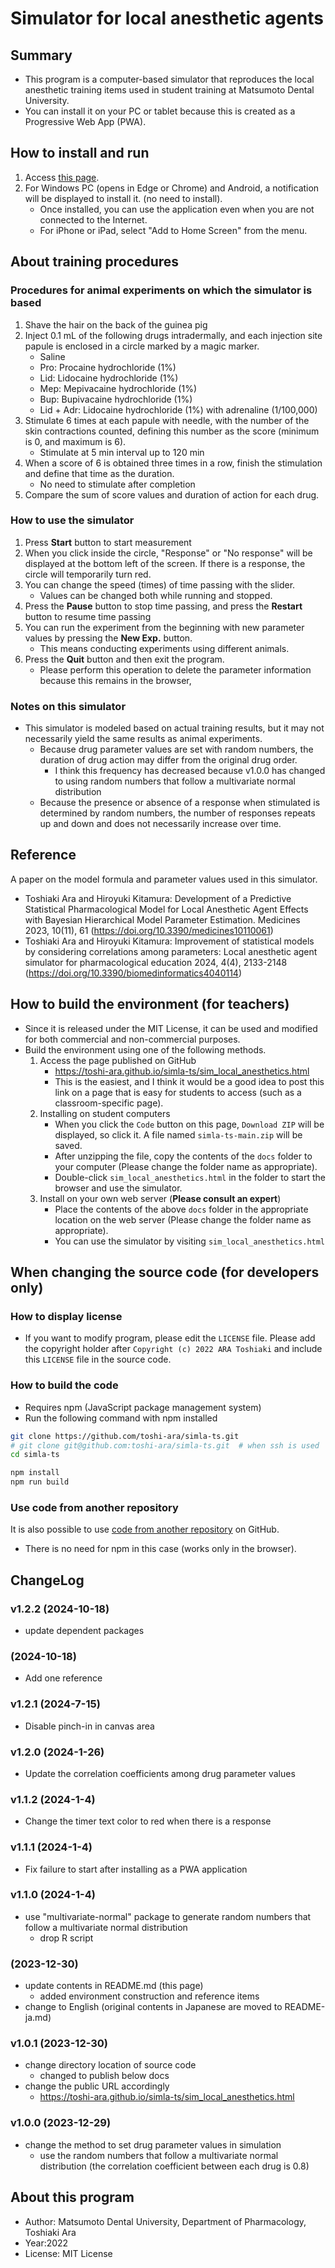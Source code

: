 # Simulator for local anesthetic agents
## Summary
- This program is a computer-based simulator
   that reproduces the local anesthetic training items
   used in student training at Matsumoto Dental University.
- You can install it on your PC or tablet
   because this is created as a Progressive Web App (PWA).


## How to install and run
1. Access [this page](https://toshi-ara.github.io/simla-ts/sim_local_anesthetics.html).
1. For Windows PC (opens in Edge or Chrome) and Android,
    a notification will be displayed to install it.
    (no need to install).
    - Once installed, you can use the application
      even when you are not connected to the Internet.
    - For iPhone or iPad, select "Add to Home Screen" from the menu.


## About training procedures
### Procedures for animal experiments on which the simulator is based
1. Shave the hair on the back of the guinea pig
1. Inject 0.1 mL of the following drugs intradermally,
   and each injection site papule is enclosed in a circle
   marked by a magic marker.
    - Saline
    - Pro: Procaine hydrochloride (1%)
    - Lid: Lidocaine hydrochloride (1%)
    - Mep: Mepivacaine hydrochloride (1%)
    - Bup: Bupivacaine hydrochloride (1%)
    - Lid + Adr: Lidocaine hydrochloride (1%) with adrenaline (1/100,000)
1. Stimulate 6 times at each papule with needle,
    with the number of the skin contractions counted,
    defining this number as the score (minimum is 0, and maximum is 6).
    - Stimulate at 5 min interval up to 120 min
1. When a score of 6 is obtained three times in a row,
    finish the stimulation and define that time as the duration.
    - No need to stimulate after completion
1. Compare the sum of score values and duration of action for each drug.

### How to use the simulator
1. Press **Start** button to start measurement
1. When you click inside the circle,
    "Response" or "No response" will be displayed
    at the bottom left of the screen.
   If there is a response,
    the circle will temporarily turn red.
1. You can change the speed (times) of time passing with the slider.
    - Values can be changed both while running and stopped.
1. Press the **Pause** button to stop time passing,
    and press the **Restart** button to resume time passing
1. You can run the experiment from the beginning with new parameter values
    by pressing the **New Exp.** button.
    - This means conducting experiments using different animals.
1. Press the **Quit** button and then exit the program.
    - Please perform this operation to delete the parameter information
      because this remains in the browser,

### Notes on this simulator
- This simulator is modeled based on actual training results,
   but it may not necessarily yield the same results as animal experiments.
    - Because drug parameter values are set with random numbers,
      the duration of drug action may differ from the original drug order.
        - I think this frequency has decreased
          because v1.0.0 has changed to using random numbers
           that follow a multivariate normal distribution
    - Because the presence or absence of a response
      when stimulated is determined by random numbers,
      the number of responses repeats up and down
       and does not necessarily increase over time.


## Reference
A paper on the model formula and parameter values used in this simulator.

- Toshiaki Ara and Hiroyuki Kitamura:
  Development of a Predictive Statistical Pharmacological Model
   for Local Anesthetic Agent Effects
   with Bayesian Hierarchical Model Parameter Estimation.
  Medicines 2023, 10(11), 61
  (https://doi.org/10.3390/medicines10110061)
- Toshiaki Ara and Hiroyuki Kitamura:
  Improvement of statistical models by considering correlations
   among parameters:
  Local anesthetic agent simulator for pharmacological education
   2024, 4(4), 2133-2148
  (https://doi.org/10.3390/biomedinformatics4040114)


## How to build the environment (for teachers)
- Since it is released under the MIT License,
  it can be used and modified for both commercial and non-commercial purposes.
- Build the environment using one of the following methods.
    1. Access the page published on GitHub
        - https://toshi-ara.github.io/simla-ts/sim_local_anesthetics.html
        - This is the easiest,
          and I think it would be a good idea to post this link
          on a page that is easy for students to access
          (such as a classroom-specific page).
    1. Installing on student computers
        - When you click the `Code` button on this page,
          `Download ZIP` will be displayed,
          so click it. A file named `simla-ts-main.zip` will be saved.
        - After unzipping the file,
           copy the contents of the `docs` folder to your computer
           (Please change the folder name as appropriate).
        - Double-click `sim_local_anesthetics.html` in the folder
           to start the browser and use the simulator.
    1. Install on your own web server (**Please consult an expert**)
        - Place the contents of the above `docs` folder
           in the appropriate location on the web server
           (Please change the folder name as appropriate).
        - You can use the simulator by visiting `sim_local_anesthetics.html`


## When changing the source code (for developers only)
### How to display license
- If you want to modify program, please edit the `LICENSE` file.
  Please add the copyright holder after `Copyright (c) 2022 ARA Toshiaki`
   and include this `LICENSE` file in the source code.

### How to build the code
- Requires npm (JavaScript package management system)
- Run the following command with npm installed

```bash
git clone https://github.com/toshi-ara/simla-ts.git
# git clone git@github.com:toshi-ara/simla-ts.git  # when ssh is used
cd simla-ts

npm install
npm run build
```

### Use code from another repository
It is also possible to use
[code from another repository](https://github.com/toshi-ara/simla) on GitHub.
- There is no need for npm in this case (works only in the browser).


## ChangeLog
### v1.2.2 (2024-10-18)
- update dependent packages

### (2024-10-18)
- Add one reference

### v1.2.1 (2024-7-15)
- Disable pinch-in in canvas area

### v1.2.0 (2024-1-26)
- Update the correlation coefficients among drug parameter values

### v1.1.2 (2024-1-4)
- Change the timer text color to red when there is a response

### v1.1.1 (2024-1-4)
- Fix failure to start after installing as a PWA application

### v1.1.0 (2024-1-4)
- use "multivariate-normal" package to generate random numbers
  that follow a multivariate normal distribution
    - drop R script

### (2023-12-30)
- update contents in README.md (this page)
    - added environment construction and reference items
- change to English (original contents in Japanese are moved to README-ja.md)

### v1.0.1 (2023-12-30)
- change directory location of source code
    - changed to publish below docs
- change the public URL accordingly
    - https://toshi-ara.github.io/simla-ts/sim_local_anesthetics.html

### v1.0.0 (2023-12-29)
- change the method to set drug parameter values in simulation
    - use the random numbers that follow a multivariate normal distribution
      (the correlation coefficient between each drug is 0.8)

## About this program
- Author: Matsumoto Dental University, Department of Pharmacology, Toshiaki Ara
- Year:2022
- License: MIT License
